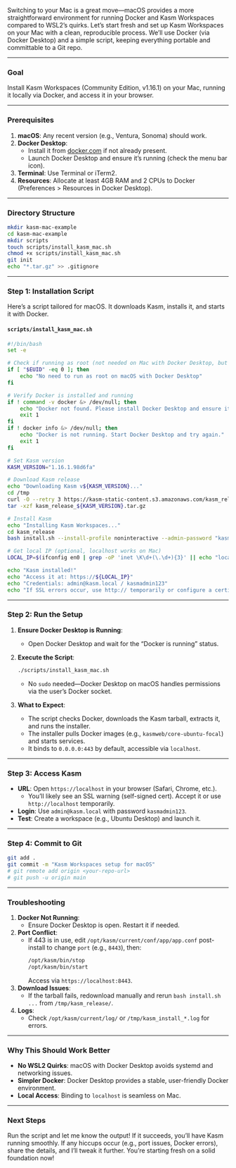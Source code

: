 Switching to your Mac is a great move—macOS provides a more straightforward environment for running Docker and Kasm Workspaces compared to WSL2’s quirks. Let’s start fresh and set up Kasm Workspaces on your Mac with a clean, reproducible process. We’ll use Docker (via Docker Desktop) and a simple script, keeping everything portable and committable to a Git repo.

---

### Goal
Install Kasm Workspaces (Community Edition, v1.16.1) on your Mac, running it locally via Docker, and access it in your browser.

---

### Prerequisites
1. **macOS**: Any recent version (e.g., Ventura, Sonoma) should work.
2. **Docker Desktop**:
   - Install it from [docker.com](https://www.docker.com/products/docker-desktop/) if not already present.
   - Launch Docker Desktop and ensure it’s running (check the menu bar icon).
3. **Terminal**: Use Terminal or iTerm2.
4. **Resources**: Allocate at least 4GB RAM and 2 CPUs to Docker (Preferences > Resources in Docker Desktop).

---

### Directory Structure
```bash
mkdir kasm-mac-example
cd kasm-mac-example
mkdir scripts
touch scripts/install_kasm_mac.sh
chmod +x scripts/install_kasm_mac.sh
git init
echo "*.tar.gz" >> .gitignore
```

---

### Step 1: Installation Script
Here’s a script tailored for macOS. It downloads Kasm, installs it, and starts it with Docker.

#### `scripts/install_kasm_mac.sh`
```bash
#!/bin/bash
set -e

# Check if running as root (not needed on Mac with Docker Desktop, but good practice)
if [ "$EUID" -eq 0 ]; then
    echo "No need to run as root on macOS with Docker Desktop"
fi

# Verify Docker is installed and running
if ! command -v docker &> /dev/null; then
    echo "Docker not found. Please install Docker Desktop and ensure it's running."
    exit 1
fi
if ! docker info &> /dev/null; then
    echo "Docker is not running. Start Docker Desktop and try again."
    exit 1
fi

# Set Kasm version
KASM_VERSION="1.16.1.98d6fa"

# Download Kasm release
echo "Downloading Kasm v${KASM_VERSION}..."
cd /tmp
curl -O --retry 3 https://kasm-static-content.s3.amazonaws.com/kasm_release_${KASM_VERSION}.tar.gz
tar -xzf kasm_release_${KASM_VERSION}.tar.gz

# Install Kasm
echo "Installing Kasm Workspaces..."
cd kasm_release
bash install.sh --install-profile noninteractive --admin-password "kasmadmin123" --user-password "kasmuser123"

# Get local IP (optional, localhost works on Mac)
LOCAL_IP=$(ifconfig en0 | grep -oP 'inet \K\d+(\.\d+){3}' || echo "localhost")

echo "Kasm installed!"
echo "Access it at: https://${LOCAL_IP}"
echo "Credentials: admin@kasm.local / kasmadmin123"
echo "If SSL errors occur, use http:// temporarily or configure a certificate."
```

---

### Step 2: Run the Setup
1. **Ensure Docker Desktop is Running**:
   - Open Docker Desktop and wait for the “Docker is running” status.

2. **Execute the Script**:
   ```bash
   ./scripts/install_kasm_mac.sh
   ```
   - No `sudo` needed—Docker Desktop on macOS handles permissions via the user’s Docker socket.

3. **What to Expect**:
   - The script checks Docker, downloads the Kasm tarball, extracts it, and runs the installer.
   - The installer pulls Docker images (e.g., `kasmweb/core-ubuntu-focal`) and starts services.
   - It binds to `0.0.0.0:443` by default, accessible via `localhost`.

---

### Step 3: Access Kasm
- **URL**: Open `https://localhost` in your browser (Safari, Chrome, etc.).
  - You’ll likely see an SSL warning (self-signed cert). Accept it or use `http://localhost` temporarily.
- **Login**: Use `admin@kasm.local` with password `kasmadmin123`.
- **Test**: Create a workspace (e.g., Ubuntu Desktop) and launch it.

---

### Step 4: Commit to Git
```bash
git add .
git commit -m "Kasm Workspaces setup for macOS"
# git remote add origin <your-repo-url>
# git push -u origin main
```

---

### Troubleshooting
1. **Docker Not Running**:
   - Ensure Docker Desktop is open. Restart it if needed.
2. **Port Conflict**:
   - If 443 is in use, edit `/opt/kasm/current/conf/app/app.conf` post-install to change `port` (e.g., `8443`), then:
     ```bash
     /opt/kasm/bin/stop
     /opt/kasm/bin/start
     ```
     Access via `https://localhost:8443`.
3. **Download Issues**:
   - If the tarball fails, redownload manually and rerun `bash install.sh ...` from `/tmp/kasm_release/`.
4. **Logs**:
   - Check `/opt/kasm/current/log/` or `/tmp/kasm_install_*.log` for errors.

---

### Why This Should Work Better
- **No WSL2 Quirks**: macOS with Docker Desktop avoids systemd and networking issues.
- **Simpler Docker**: Docker Desktop provides a stable, user-friendly Docker environment.
- **Local Access**: Binding to `localhost` is seamless on Mac.

---

### Next Steps
Run the script and let me know the output! If it succeeds, you’ll have Kasm running smoothly. If any hiccups occur (e.g., port issues, Docker errors), share the details, and I’ll tweak it further. You’re starting fresh on a solid foundation now!